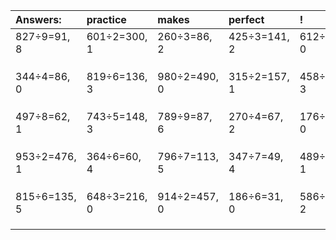 | Answers: | practice | makes | perfect | ! |
| :--- | :--- | :--- | :--- | :--- |
| 827÷9=91, 8 | 601÷2=300, 1 | 260÷3=86, 2 | 425÷3=141, 2 | 612÷2=306, 0 | 
|   |   |   |   |   | 
|   |   |   |   |   | 
|   |   |   |   |   | 
| 344÷4=86, 0 | 819÷6=136, 3 | 980÷2=490, 0 | 315÷2=157, 1 | 458÷5=91, 3 | 
|   |   |   |   |   | 
|   |   |   |   |   | 
|   |   |   |   |   | 
| 497÷8=62, 1 | 743÷5=148, 3 | 789÷9=87, 6 | 270÷4=67, 2 | 176÷8=22, 0 | 
|   |   |   |   |   | 
|   |   |   |   |   | 
|   |   |   |   |   | 
| 953÷2=476, 1 | 364÷6=60, 4 | 796÷7=113, 5 | 347÷7=49, 4 | 489÷4=122, 1 | 
|   |   |   |   |   | 
|   |   |   |   |   | 
|   |   |   |   |   | 
| 815÷6=135, 5 | 648÷3=216, 0 | 914÷2=457, 0 | 186÷6=31, 0 | 586÷8=73, 2 | 
|   |   |   |   |   | 
|   |   |   |   |   | 
|   |   |   |   |   | 
